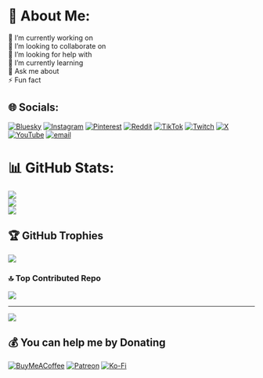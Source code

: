 # 💫 About Me:
🔭 I’m currently working on<br>👯 I’m looking to collaborate on<br>🤝 I’m looking for help with<br>🌱 I’m currently learning<br>💬 Ask me about<br>⚡ Fun fact


## 🌐 Socials:
[![Bluesky](https://img.shields.io/badge/bluesky-0285FF?style=for-the-badge&logo=bluesky&logoColor=%23FFFFFF)](https://bsky.app/profile/s4cry.ing) [![Instagram](https://img.shields.io/badge/Instagram-%23E4405F.svg?logo=Instagram&logoColor=white)](https://instagram.com/@s4cryingresmi) [![Pinterest](https://img.shields.io/badge/Pinterest-%23E60023.svg?logo=Pinterest&logoColor=white)](https://pinterest.com/s4crying) [![Reddit](https://img.shields.io/badge/Reddit-%23FF4500.svg?logo=Reddit&logoColor=white)](https://reddit.com/user/s4crying) [![TikTok](https://img.shields.io/badge/TikTok-%23000000.svg?logo=TikTok&logoColor=white)](https://tiktok.com/@@s4crying) [![Twitch](https://img.shields.io/badge/Twitch-%239146FF.svg?logo=Twitch&logoColor=white)](https://twitch.tv/s4crying) [![X](https://img.shields.io/badge/X-black.svg?logo=X&logoColor=white)](https://x.com/@s4crying) [![YouTube](https://img.shields.io/badge/YouTube-%23FF0000.svg?logo=YouTube&logoColor=white)](https://youtube.com/@@s4crying) [![email](https://img.shields.io/badge/Email-D14836?logo=gmail&logoColor=white)](mailto:mail@s4cry.ing) 
# 📊 GitHub Stats:
![](https://github-readme-stats.vercel.app/api?username=S4Crying&theme=aura&hide_border=true&include_all_commits=true&count_private=false)<br/>
![](https://nirzak-streak-stats.vercel.app/?user=S4Crying&theme=aura&hide_border=true)<br/>
![](https://github-readme-stats.vercel.app/api/top-langs/?username=S4Crying&theme=aura&hide_border=true&include_all_commits=true&count_private=false&layout=compact)

## 🏆 GitHub Trophies
![](https://github-profile-trophy.vercel.app/?username=S4Crying&theme=aura&no-frame=true&no-bg=true&margin-w=4)

### 🔝 Top Contributed Repo
![](https://github-contributor-stats.vercel.app/api?username=S4Crying&limit=5&theme=aura&combine_all_yearly_contributions=true)

---
[![](https://visitcount.itsvg.in/api?id=S4Crying&icon=0&color=11)](https://visitcount.itsvg.in)

  ## 💰 You can help me by Donating
  [![BuyMeACoffee](https://img.shields.io/badge/Buy%20Me%20a%20Coffee-ffdd00?style=for-the-badge&logo=buy-me-a-coffee&logoColor=black)](https://buymeacoffee.com/s4crying) [![Patreon](https://img.shields.io/badge/Patreon-F96854?style=for-the-badge&logo=patreon&logoColor=white)](https://patreon.com/s4crying) [![Ko-Fi](https://img.shields.io/badge/Ko--fi-F16061?style=for-the-badge&logo=ko-fi&logoColor=white)](https://ko-fi.com/s4crying) 

  
<!-- Proudly created with GPRM ( https://gprm.itsvg.in ) -->
